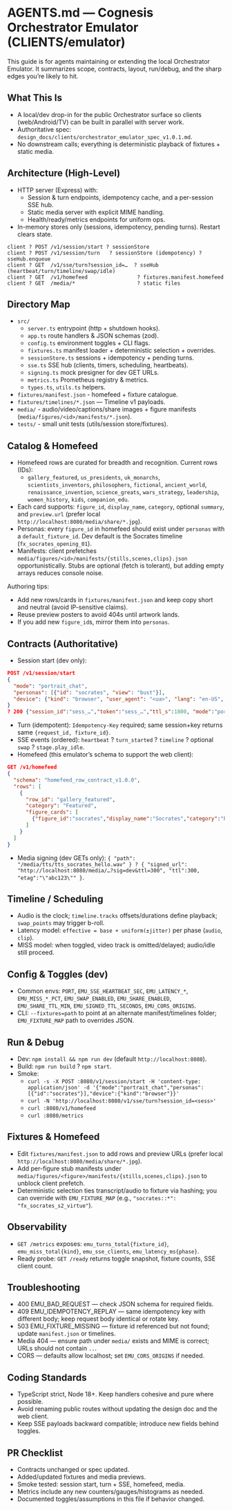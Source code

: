 ﻿# AGENTS.md — Cognesis Orchestrator Emulator (CLIENTS/emulator)

This guide is for agents maintaining or extending the local Orchestrator Emulator. It summarizes scope, contracts, layout, run/debug, and the sharp edges you’re likely to hit.

## What This Is
- A local/dev drop-in for the public Orchestrator surface so clients (web/Android/TV) can be built in parallel with server work.
- Authoritative spec: `design_docs/clients/orchestrator_emulator_spec_v1.0.1.md`.
- No downstream calls; everything is deterministic playback of fixtures + static media.

## Architecture (High-Level)
- HTTP server (Express) with:
  - Session & turn endpoints, idempotency cache, and a per-session SSE hub.
  - Static media server with explicit MIME handling.
  - Health/ready/metrics endpoints for uniform ops.
- In-memory stores only (sessions, idempotency, pending turns). Restart clears state.

```
client ? POST /v1/session/start ? sessionStore
client ? POST /v1/session/turn   ? sessionStore (idempotency) ? sseHub.enqueue
client ? GET  /v1/sse/turn?session_id=…  ? sseHub (heartbeat/turn/timeline/swap/idle)
client ? GET  /v1/homefeed                ? fixtures.manifest.homefeed
client ? GET  /media/*                    ? static files
```

## Directory Map
- `src/`
  - `server.ts` entrypoint (http + shutdown hooks).
  - `app.ts` route handlers & JSON schemas (zod).
  - `config.ts` environment toggles + CLI flags.
  - `fixtures.ts` manifest loader + deterministic selection + overrides.
  - `sessionStore.ts` sessions + idempotency + pending turns.
  - `sse.ts` SSE hub (clients, timers, scheduling, heartbeats).
  - `signing.ts` mock presigner for dev GET URLs.
  - `metrics.ts` Prometheus registry & metrics.
  - `types.ts`, `utils.ts` helpers.
- `fixtures/manifest.json` - homefeed + fixture catalogue.
- `fixtures/timelines/*.json` — Timeline v1 payloads.
- `media/` - audio/video/captions/share images + figure manifests (`media/figures/<id>/manifests/*.json`).
- `tests/` - small unit tests (utils/session store/fixtures).

## Catalog & Homefeed
- Homefeed rows are curated for breadth and recognition. Current rows (IDs):
  - `gallery_featured`, `us_presidents`, `uk_monarchs`, `scientists_inventors`, `philosophers`, `fictional`,
    `ancient_world`, `renaissance_invention`, `science_greats`, `wars_strategy`, `leadership`, `women_history`, `kids`, `companion_edu`.
- Each card supports: `figure_id`, `display_name`, `category`, optional `summary`, and `preview.url` (prefer local `http://localhost:8080/media/share/*.jpg`).
- Personas: every `figure_id` in homefeed should exist under `personas` with a `default_fixture_id`. Dev default is the Socrates timeline (`fx_socrates_opening_01`).
- Manifests: client prefetches `media/figures/<id>/manifests/{stills,scenes,clips}.json` opportunistically. Stubs are optional (fetch is tolerant), but adding empty arrays reduces console noise.

Authoring tips:
- Add new rows/cards in `fixtures/manifest.json` and keep copy short and neutral (avoid IP-sensitive claims).
- Reuse preview posters to avoid 404s until artwork lands.
- If you add new `figure_id`s, mirror them into `personas`.

## Contracts (Authoritative)
- Session start (dev only):
```json
POST /v1/session/start
{
  "mode": "portrait_chat",
  "personas": [{"id": "socrates", "view": "bust"}],
  "device": {"kind": "browser", "user_agent": "<ua>", "lang": "en-US", "timezone": "America/Los_Angeles"}
}
? 200 {"session_id":"sess_…","token":"sess_…","ttl_s":1800, "mode":"portrait_chat", "personas":[…]}
```
- Turn (idempotent): `Idempotency-Key` required; same session+key returns same `{request_id, fixture_id}`.
- SSE events (ordered): `heartbeat` ? `turn_started` ? `timeline` ? optional `swap` ? `stage.play_idle`.
- Homefeed (this emulator’s schema to support the web client):
```json
GET /v1/homefeed
{
  "schema": "homefeed_row_contract_v1.0.0",
  "rows": [
    {
      "row_id": "gallery_featured",
      "category": "Featured",
      "figure_cards": [
        {"figure_id":"socrates","display_name":"Socrates","category":"Philosophy","preview":{"url":"http://localhost:8080/media/share/socrates_poster.jpg"}}
      ]
    }
  ]
}
```
- Media signing (dev GETs only): `{ "path": "/media/tts/tts_socrates_hello.wav" } ? { "signed_url": "http://localhost:8080/media/…?sig=dev&ttl=300", "ttl":300, "etag":"\"abc123\"" }`.

## Timeline / Scheduling
- Audio is the clock; `timeline.tracks` offsets/durations define playback; `swap_points` may trigger b-roll.
- Latency model: `effective = base + uniform(±jitter)` per phase (`audio`, `clip`).
- MISS model: when toggled, video track is omitted/delayed; audio/idle still proceed.

## Config & Toggles (dev)
- Common envs: `PORT`, `EMU_SSE_HEARTBEAT_SEC`, `EMU_LATENCY_*`, `EMU_MISS_*_PCT`, `EMU_SWAP_ENABLED`, `EMU_SHARE_ENABLED`, `EMU_SHARE_TTL_MIN`, `EMU_SIGNED_TTL_SECONDS`, `EMU_CORS_ORIGINS`.
- CLI: `--fixtures=path` to point at an alternate manifest/timelines folder; `EMU_FIXTURE_MAP` path to overrides JSON.

## Run & Debug
- Dev: `npm install && npm run dev` (default `http://localhost:8080`).
- Build: `npm run build` ? `npm start`.
- Smoke:
  - `curl -s -X POST :8080/v1/session/start -H 'content-type: application/json' -d '{"mode":"portrait_chat","personas":[{"id":"socrates"}],"device":{"kind":"browser"}}'`
  - `curl -N 'http://localhost:8080/v1/sse/turn?session_id=<sess>'`
  - `curl :8080/v1/homefeed`
  - `curl :8080/metrics`

## Fixtures & Homefeed
- Edit `fixtures/manifest.json` to add rows and preview URLs (prefer local `http://localhost:8080/media/share/*.jpg`).
- Add per-figure stub manifests under `media/figures/<figure>/manifests/{stills,scenes,clips}.json` to unblock client prefetch.
- Deterministic selection ties transcript/audio to fixture via hashing; you can override with `EMU_FIXTURE_MAP` (e.g., `"socrates::*": "fx_socrates_s2_virtue"`).

## Observability
- `GET /metrics` exposes: `emu_turns_total{fixture_id}`, `emu_miss_total{kind}`, `emu_sse_clients`, `emu_latency_ms{phase}`.
- Ready probe: `GET /ready` returns toggle snapshot, fixture counts, SSE client count.

## Troubleshooting
- 400 EMU_BAD_REQUEST — check JSON schema for required fields.
- 409 EMU_IDEMPOTENCY_REPLAY — same idempotency key with different body; keep request body identical or rotate key.
- 503 EMU_FIXTURE_MISSING — fixture id referenced but not found; update `manifest.json` or timelines.
- Media 404 — ensure path under `media/` exists and MIME is correct; URLs should not contain `..`.
- CORS — defaults allow localhost; set `EMU_CORS_ORIGINS` if needed.

## Coding Standards
- TypeScript strict, Node 18+. Keep handlers cohesive and pure where possible.
- Avoid renaming public routes without updating the design doc and the web client.
- Keep SSE payloads backward compatible; introduce new fields behind toggles.

## PR Checklist
- Contracts unchanged or spec updated.
- Added/updated fixtures and media previews.
- Smoke tested: session start, turn + SSE, homefeed, media.
- Metrics include any new counters/gauges/histograms as needed.
- Documented toggles/assumptions in this file if behavior changed.

